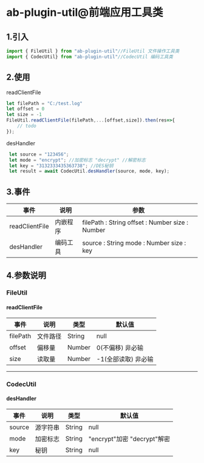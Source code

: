 # ab-plugin-util@前端应用工具类

1.引入
-------------
```js
import { FileUtil } from "ab-plugin-util"//FileUtil 文件操作工具类
import { CodecUtil} from "ab-plugin-util"//CodecUtil 编码工具类
```

2.使用
-------------
readClientFile
```js
let filePath = "C:/test.log"
let offset = 0
let size = -1
FileUtil.readClientFile(filePath,...[offset,size]).then(res=>{
    // todo
});
```
desHandler
```js
 let source = "123456";
 let mode = "encrypt"; //加密标志 "decrypt" //解密标志
 let key = "3132333435363738"; //DES秘钥
 let result = await CodecUtil.desHandler(source, mode, key);
```

3.事件
-------------
| 事件     | 说明 | 参数 |
| -------- | --- | --- |
| readClientFile | 内嵌程序 | filePath : String  offset : Number size : Number |
| desHandler | 编码工具 | source : String  mode : Number size : key |


4.参数说明
-------------
### FileUtil
#### readClientFile
| 事件     | 说明 | 类型 | 默认值
| -------- | --- | --- | ---|
| filePath | 文件路径 | String | null|
| offset | 偏移量 | Number | 0(不偏移) 非必输
| size | 读取量 | Number |-1(全部读取) 非必输
-------------
### CodecUtil
#### desHandler
| 事件     | 说明 | 类型 | 默认值
| -------- | --- | --- | ---|
| source | 源字符串 | String |null
| mode | 加密标志 | String |"encrypt"加密 "decrypt"解密
| key | 秘钥 | String |null
